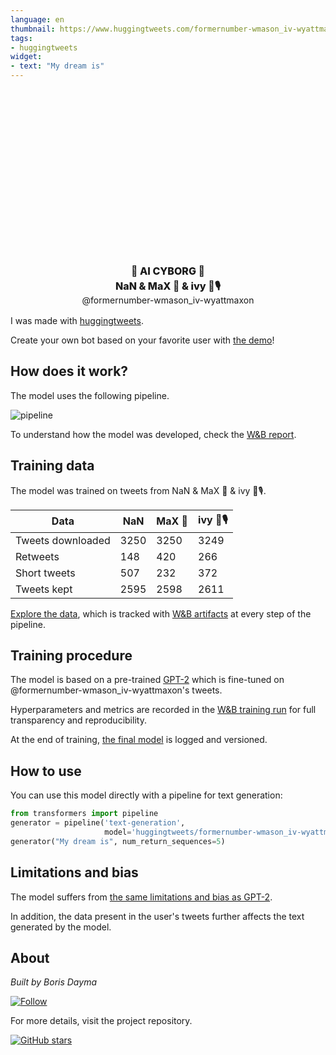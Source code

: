 ```yaml
---
language: en
thumbnail: https://www.huggingtweets.com/formernumber-wmason_iv-wyattmaxon/1629747957743/predictions.png
tags:
- huggingtweets
widget:
- text: "My dream is"
---
```


<div class="inline-flex flex-col" style="line-height: 1.5;">
    <div class="flex">
        <div
			style="display:inherit; margin-left: 4px; margin-right: 4px; width: 92px; height:92px; border-radius: 50%; background-size: cover; background-image: url(&#39;https://pbs.twimg.com/profile_images/1426270160311099396/RCvfusRc_400x400.jpg&#39;)">
        </div>
        <div
            style="display:inherit; margin-left: 4px; margin-right: 4px; width: 92px; height:92px; border-radius: 50%; background-size: cover; background-image: url(&#39;https://pbs.twimg.com/profile_images/1426556736610226179/6XDFWyJh_400x400.jpg&#39;)">
        </div>
        <div
            style="display:inherit; margin-left: 4px; margin-right: 4px; width: 92px; height:92px; border-radius: 50%; background-size: cover; background-image: url(&#39;https://pbs.twimg.com/profile_images/1416488512300503052/FgE6teHE_400x400.jpg&#39;)">
        </div>
    </div>
    <div style="text-align: center; margin-top: 3px; font-size: 16px; font-weight: 800">🤖 AI CYBORG 🤖</div>
    <div style="text-align: center; font-size: 16px; font-weight: 800">NaN & MaX 🎤 & ivy 🥩🎙️</div>
    <div style="text-align: center; font-size: 14px;">@formernumber-wmason_iv-wyattmaxon</div>
</div>

I was made with [huggingtweets](https://github.com/borisdayma/huggingtweets).

Create your own bot based on your favorite user with [the demo](https://colab.research.google.com/github/borisdayma/huggingtweets/blob/master/huggingtweets-demo.ipynb)!

## How does it work?

The model uses the following pipeline.

![pipeline](https://github.com/borisdayma/huggingtweets/blob/master/img/pipeline.png?raw=true)

To understand how the model was developed, check the [W&B report](https://wandb.ai/wandb/huggingtweets/reports/HuggingTweets-Train-a-Model-to-Generate-Tweets--VmlldzoxMTY5MjI).

## Training data

The model was trained on tweets from NaN & MaX 🎤 & ivy 🥩🎙️.

| Data | NaN | MaX 🎤 | ivy 🥩🎙️ |
| --- | --- | --- | --- |
| Tweets downloaded | 3250 | 3250 | 3249 |
| Retweets | 148 | 420 | 266 |
| Short tweets | 507 | 232 | 372 |
| Tweets kept | 2595 | 2598 | 2611 |

[Explore the data](https://wandb.ai/wandb/huggingtweets/runs/1s1v908g/artifacts), which is tracked with [W&B artifacts](https://docs.wandb.com/artifacts) at every step of the pipeline.

## Training procedure

The model is based on a pre-trained [GPT-2](https://huggingface.co/gpt2) which is fine-tuned on @formernumber-wmason_iv-wyattmaxon's tweets.

Hyperparameters and metrics are recorded in the [W&B training run](https://wandb.ai/wandb/huggingtweets/runs/3j3kexu1) for full transparency and reproducibility.

At the end of training, [the final model](https://wandb.ai/wandb/huggingtweets/runs/3j3kexu1/artifacts) is logged and versioned.

## How to use

You can use this model directly with a pipeline for text generation:

```python
from transformers import pipeline
generator = pipeline('text-generation',
                     model='huggingtweets/formernumber-wmason_iv-wyattmaxon')
generator("My dream is", num_return_sequences=5)
```

## Limitations and bias

The model suffers from [the same limitations and bias as GPT-2](https://huggingface.co/gpt2#limitations-and-bias).

In addition, the data present in the user's tweets further affects the text generated by the model.

## About

*Built by Boris Dayma*

[![Follow](https://img.shields.io/twitter/follow/borisdayma?style=social)](https://twitter.com/intent/follow?screen_name=borisdayma)

For more details, visit the project repository.

[![GitHub stars](https://img.shields.io/github/stars/borisdayma/huggingtweets?style=social)](https://github.com/borisdayma/huggingtweets)
